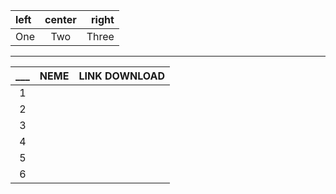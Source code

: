 | left | center | right |
|:---- |:------:| -----:|
| One  | Two    | Three |



***

| ___ | NEME | LINK DOWNLOAD |
|:---:|:----:|:-------------:|
| 1 | | |
| 2 | | |
| 3 | | |
| 4 | | |
| 5 | | |
| 6 | | |
